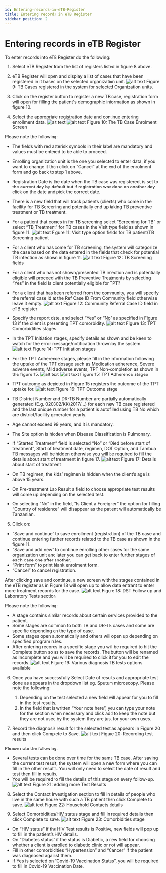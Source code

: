 ```yaml
---
id: Entering-records-in-eTB-Register
title: Entering records in eTB Register
sidebar_position: 2
---
```


#  Entering records in eTB Register

To enter records into eTB Register do the following:

1. Select eTB Register from the list of registers listed in figure 8 above.
2. eTB Register will open and display a list of cases that have been registered in it based on the selected organization unit.
![alt text](<../../static/img/cases registered in the system.PNG>)
Figure 9: TB Cases registered in the system for selected Organization units.

3. Click on the register button to register a new TB case, registration form will open for filling the patient's demographic information as shown in figure 10.
4. Select the appropriate registration date and continue entering enrollment data.
![alt text](<../../static/img/TB cases enrolment screen1.PNG>)
![alt text](<../../static/img/TB cases enrolment screen2.PNG>)
Figure 10: The TB Case Enrolment Screen

Please note the following:
- The fields with red asterisk symbols in their label are mandatory and values must be entered to be able to proceed.
- Enrolling organization unit is the one you selected to enter data, if you want to change it then click on “Cancel” at the end of the enrolment form and go back to step 1 above.
- Registration Date is the date when the TB case was registered, is set to the current day by default but if registration was done on another day click on the date and pick the correct date.
- There is a new field that will track patients (clients) who come in the facility for TB Screening and potentially end up taking TB preventive treatment or TB treatment.
- For a patient that comes in for TB screening select “Screening for TB” or select “TB Treatment” for TB cases in the Visit type field as shown in figure 11.
![alt text](<../../static/img/visit type option fields for TB.PNG>)
Figure 11: Visit type option fields for TB patient/TB Screening patient

- For a client who has come for TB screening, the system will categorize the case based on the data entered in the fields that check for potential TB infection as shown in figure 11.
![alt text](<../../static/img/TB screening.PNG>)
Figure 12: TB Screening fields

- For a client who has not shown/presented TB infection and is potentially eligible will proceed with the TB Preventive Treatments by selecting “Yes” in the field Is client potentially eligible for TPT?
- For a client that has been referred from the community, you will specify the referral case id at the Ref Case ID From Community field otherwise leave it empty.
![alt text](../../static/img/field1.PNG)
Figure 12: Community Referral Case ID field in eTB register

- Specify the report date, and select “Yes” or “No” as specified in Figure 13 if the client is presenting TPT comorbidity.
![alt text](<../../static/img/TPT Comorbidities stages.PNG>)
Figure 13: TPT Comorbidities stages

- In the TPT Initiation stages, specify details as shown and be keen to watch for the error message/notification thrown by the system.
![alt text](<../../static/img/TPT Initiation stages.PNG>)
Figure 14: TPT Initiation stages

- For the TPT Adherence stages, please fill in the information following the uptake of the TPT dosage such as Medication adherence, Severe adverse events, Mild adverse events, TPT Non-completion as shown in the figure 15.
![alt text](<../../static/img/TPT Adherence stages1.PNG>)
 ![alt text](<../../static/img/TPT Adherence stages2.PNG>)
Figure 15: TPT Adherence stages

- TPT outcome as depicted in Figure 15 registers the outcome of the TPT uptake for.
![alt text](<../../static/img/TPT Outcome stage.PNG>)
FIgure 16: TPT Outcome stage

- TB District Number and DR-TB Number are partially automatically generated (E.g. 020302/KK/2017/…) for each new TB case registered and the last unique number for a patient is autofilled using TB No which are district/facility generated yearly.
- Age cannot exceed 99 years, and it is mandatory.
- The Site option is hidden when Disease Classification is Pulmonary.
- If “Started Treatment” field is selected “No” or “Died before start of treatment”, Start of treatment date, regimen, DOT Option, and Tambua TB messages will be hidden otherwise you will be required to fill the details about start of treatment in figure 17.
![alt text](<../../static/img/Details about start of treatment.PNG>)
Figure 17: Details about start of treatment

- On TB regimen, the kids’ regimen is hidden when the client’s age is above 15 years.
- On Pre-treatment Lab Result a field to choose appropriate test results will come up depending on the selected test.
- On selecting “No” in the field, “Is Client a Foreigner” the option for filling “Country of residence” will disappear as the patient will automatically be Tanzanian.

5. Click on:
- “Save and continue” to save enrollment (registration) of the TB case and continue entering further records related to the TB case as shown in the figure 11.
- “Save and add new” to continue enrolling other cases for the same organization unit and later you can get back to enter further stages of each case one after another.
- “Print form” to print blank enrolment form.
- “Cancel” to cancel registration.

After clicking save and continue, a new screen with the stages contained in the eTB register as in Figure 18 will open up to allow data entrant to enter more treatment records for the case.
![alt text](<../../static/img/DST Follow up and Laboratory Tests section.PNG>)
Figure 18: DST Follow up and Laboratory Tests section

Please note the following:
- A stage contains similar records about certain services provided to the patient.
- Some stages are common to both TB and DR-TB cases and some are specific depending on the type of case.
- Some stages open automatically and others will open up depending on specified program rules.
- After entering records in a specific stage you will be required to hit the Complete button so as to save the records. The button will be renamed as Incomplete and you will be required to click it for you to edit the records.
![alt text](<../../static/img/Various diagnosis TB tests options available.PNG>)
Figure 19: Various diagnosis TB tests options available

6. Once you have successfully Select Date of results and appropriate test done as appears in the dropdown list eg. Sputum microscopy. Please note the following:
   1. Depending on the test selected a new field will appear for you to fill in the test results.
   2. In the field that is written “Your note here”, you can type your note for the section when necessary and click add to keep the note but they are not used by the system they are just for your own uses.

7. Record the diagnosis result for the selected test as appears in Figure 20 and then click Complete to Save.
![alt text](<../../static/img/Recording test results.PNG>)
Figure 20: Recording test results

Please note the following:
- Several tests can be done over time for the same TB case. After saving the current test result, the system will open a new form where you can fill in the other results. You will only need to select the date of result and test then fill in results.
- You will be required to fill the details of this stage on every follow-up.
![alt text](<../../static/img/Adding more test result.PNG>)
Figure 21: Adding more Test Results

8. Select the Contact Investigation section to fill in details of people who live in the same house with such a TB patient then click Complete to save.
![alt text](<../../static/img/Household contact details.PNG>)
Figure 22: Household Contacts details

9. Select Comorbidities/HIV status stage and fill in required details then click Complete to save.
![alt text](<../../static/img/Comorbidities stage.PNG>)
Figure 23: Comorbidities stage

- On “HIV status” if the HIV Test results is Positive, new fields will pop up to fill in the patient’s HIV details.
- On “Diabetes status” if the status is Diabetic, a new field for choosing whether a client is enrolled to diabetic clinic or not will appear.
- Fill in other comorbidities “Hypertension” and “Cancer” if the patient was diagnosed against them.
- If Yes is selected on “Covid-19 Vaccination Status”, you will be required to fill in Covid-19 Vaccination Date.
